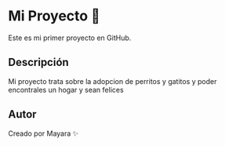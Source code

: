 # Mi Proyecto 🚀
Este es mi primer proyecto en GitHub.

## Descripción
Mi proyecto trata sobre la adopcion de perritos y gatitos y poder encontrales un hogar y sean felices 

## Autor
Creado por Mayara ✨

